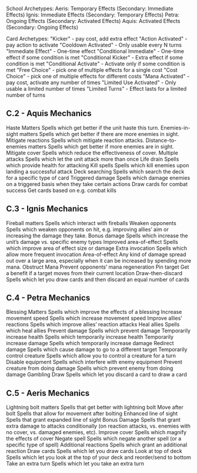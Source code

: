 School Archetypes:
Aeris: Temporary Effects (Secondary: Immediate Effects)
Ignis: Immediate Effects (Secondary: Temporary Effects)
Petra: Ongoing Effects (Secondary: Activated Effects)
Aquis: Activated Effects (Secondary: Ongoing Effects)

Card Archetypes:
"Kicker" - pay cost, add extra effect
"Action Activated" - pay action to activate
"Cooldown Activated" - Only usable every N turns
"Immediate Effect" - One-time effect
"Conditional Immediate" - One-time effect if some condition is met
"Conditional Kicker" - Extra effect if some condition is met
"Conditional Activate" - Activate only if some condition is met
"Free Choice" - pick one of multiple effects for a single cost
"Cost Choice" - pick one of multiple effects for different costs
"Mana Activated" - pay cost, activate any number of times
"Limited Use Activated" - Only usable a limited number of times
"Limited Turns" - Effect lasts for a limited number of turns

## C.2 - Aquis Mechanics

Haste Matters
  Spells which get better if the unit haste this turn.
Enemies-in-sight matters
  Spells which get better if there are more enemies in sight.
Mitigate reactions
  Spells which mitigate reaction attacks.
Distance-to-enemies matters
  Spells which get better if more enemies are in sight.
Mitigate cover
  Spells which reduce the effectiveness of cover.
Multiple attacks
  Spells which let the unit attack more than once
Life drain
  Spells which provide health for attacking
Kill spells
  Spells which kill enemies upon landing a successful attack
Deck searching
  Spells which search the deck for a specific type of card
Triggered damage
  Spells which damage enemies on a triggered basis when they take certain actions
Draw cards for combat success
  Get cards based on e.g. combat kills

## C.3 - Ignis Mechanics

Fireball matters
  Spells which interact with fireballs
Weaken opponents
  Spells which weaken opponents on hit, e.g. improving allies’ aim or increasing the damage they take.
Bonus damage
  Spells which increase the unit’s damage vs. specific enemy types
Improved area-of-effect
  Spells which improve area of effect size or damage
Extra invocation
  Spells which allow more frequent invocation
Area-of-effect
  Any kind of damage spread out over a large area, especially when it can be increased by spending more mana.
Obstruct Mana
  Prevent opponents’ mana regeneration
Pin target
  Get a benefit if a target moves from their current location
Draw-then-discard
  Spells which let you draw cards and then discard an equal number of cards


## C.4 - Petra Mechanics

Blessing Matters
  Spells which improve the effects of a blessing
Increase movement speed
  Spells which increase movement speed
Improve allies’ reactions
  Spells which improve allies’ reaction attacks
Heal allies
  Spells which heal allies
Prevent damage
  Spells which prevent damage
Temporarily increase health
  Spells which temporarily increase health
Temporarily increase damage
  Spells which temporarily increase damage
Redirect damage
  Spells which cause damage to go to a different target
Temporarily control creature
  Spells which allow you to control a creature for a turn
Disable equipment
  Spells which interfere with enemy equipment
Prevent creature from doing damage
  Spells which prevent enemy from doing damage
Gambling Draw
  Spells which let you discard a card to draw a card


## C.5 - Aeris Mechanics

Lightning bolt matters
  Spells that get better with lightning bolt
Move after bolt
  Spells that allow for movement after bolting
Enhanced line of sight
  Spells that grant expanded line of sight
Bonus Damage
  Spells that grant extra damage to attacks conditionally (on reaction attacks, vs. enemies with no cover, vs. damaged enemies, etc).
Improve cover
  Spells which magnify the effects of cover
Negate spell
  Spells which negate another spell (or a specific type of spell)
Additional reactions
  Spells which grant an additional reaction
Draw cards
  Spells which let you draw cards
Look at top of deck
  Spells which let you look at the top of your deck and reorder/send to bottom
Take an extra turn
  Spells which let you take an extra turn
